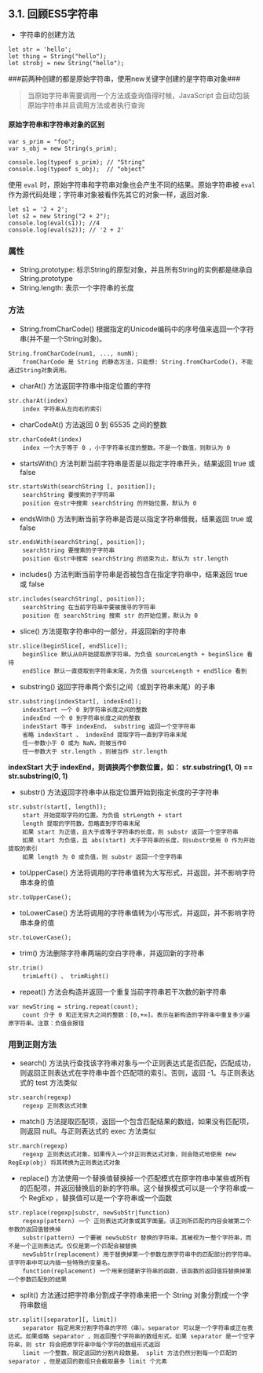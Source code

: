 ## 3.1. 回顾ES5字符串
- 字符串的创建方法
```
let str = 'hello';
let thing = String("hello");
let strobj = new String("hello");
```
###前两种创建的都是原始字符串，使用new关键字创建的是字符串对象###
> 当原始字符串需要调用一个方法或查询值得时候，JavaScript 会自动包装原始字符串并且调用方法或者执行查询

#### 原始字符串和字符串对象的区别
```
var s_prim = "foo";
var s_obj = new String(s_prim);

console.log(typeof s_prim); // "String"
console.log(typeof s_obj);	// "object"
```
使用 `eval` 时，原始字符串和字符串对象也会产生不同的结果。原始字符串被 `eval` 作为源代码处理；字符串对象被看作先其它的对象一样，返回对象.

```
let s1 = '2 + 2';
let s2 = new String("2 + 2");
console.log(eval(s1)); //4
console.log(eval(s2)); // '2 + 2'
```

### 属性   
- String.prototype: 标示String的原型对象，并且所有String的实例都是继承自String.prototype
- String.length: 表示一个字符串的长度

### 方法   
- String.fromCharCode() 根据指定的Unicode编码中的序号值来返回一个字符串(并不是一个String对象)。

```
String.fromCharCode(num1, ..., numN);
	fromCharCode 是 String 的静态方法，只能想: String.fromCharCode()，不能通过String对象调用。
```

- charAt() 方法返回字符串中指定位置的字符

```
str.charAt(index)
	index 字符串从左向右的索引
```

- charCodeAt() 方法返回 0 到 65535 之间的整数

```
str.charCodeAt(index)
	index 一个大于等于 0 ，小于字符串长度的整数。不是一个数值，则默认为 0
```

- startsWith() 方法判断当前字符串是否是以指定字符串开头，结果返回 true 或 false

```
str.startsWith(searchString [, position]);
	searchString 要搜索的子字符串
	position 在str中搜索 searchString 的开始位置，默认为 0
```

- endsWith() 方法判断当前字符串是否是以指定字符串借我，结果返回 true 或 false

```
str.endsWith(searchString[, position]);
	searchString 要搜索的子字符串
	position 在str中搜索 searchString 的结束为止，默认为 str.length
```

- includes() 方法判断当前字符串是否被包含在指定字符串中，结果返回 true 或 false

```
str.includes(searchString[, position]);
	searchString 在当前字符串中要被搜寻的字符串
	position 在 searchString 搜索 str 的开始位置，默认为 0
```

- slice() 方法提取字符串中的一部分，并返回新的字符串

```
str.slice(beginSlice[, endSlice]);
	beginSlice 默认从0开始提取原字符串。为负值 sourceLength + beginSlice 看待
	endSlice 默认一直提取到字符串末尾，为负值 sourceLength + endSlice 看到
```

- substring() 返回字符串两个索引之间（或到字符串末尾）的子串

```
str.substring(indexStart[, indexEnd]);
	indexStart 一个 0 到字符串长度之间的整数
	indexEnd 一个 0 到字符串长度之间的整数
	indexStart 等于 indexEnd， substring 返回一个空字符串
	省略 indexStart 、 indexEnd 提取字符一直到字符串末尾
	任一参数小于 0 或为 NaN，则被当作0
	任一参数大于 str.length ，则被当作 str.length
```
**indexStart 大于 indexEnd，则调换两个参数位置，如： str.substring(1, 0) == str.substring(0, 1)**

- substr() 方法返回字符串中从指定位置开始到指定长度的子字符串

```
str.substr(start[, length]);
	start 开始提取字符的位置。为负值 strLength + start 
	length 提取的字符数，忽略直到字符串末尾
	如果 start 为正值，且大于或等于字符串的长度，则 substr 返回一个空字符串
	如果 start 为负值，且 abs(start) 大于字符串的长度，则substr使用 0 作为开始提取的索引
	如果 length 为 0 或负值，则 substr 返回一个空字符串
```

- toUpperCase() 方法将调用的字符串值转为大写形式，并返回，并不影响字符串本身的值

```
str.toUpperCase();
```

- toLowerCase() 方法将调用的字符串值转为小写形式，并返回，并不影响字符串本身的值

```
str.toLowerCase();
```

- trim() 方法删除字符串两端的空白字符串，并返回新的字符串

```
str.trim()
	trimLeft() 、 trimRight()
```

- repeat() 方法会构造并返回一个重复当前字符串若干次数的新字符串

```
var newString = string.repeat(count);
	count 介于 0 和正无穷大之间的整数：[0,+∞]。表示在新构造的字符串中重复多少遍原字符串。注意：负值会报错
```

### 用到正则方法

- search() 方法执行查找该字符串对象与一个正则表达式是否匹配，匹配成功，则返回正则表达式在字符串中首个匹配项的索引。否则，返回 -1。与正则表达式的 test 方法类似

```
str.search(regexp)
	regexp 正则表达式对象
```

- match() 方法提取匹配项，返回一个包含匹配结果的数组，如果没有匹配项，则返回 null。与正则表达式的 exec 方法类似

```
str.march(regexp)
	regexp 正则表达式对象。如果传入一个非正则表达式对象，则会隐式地使用 new RegExp(obj) 将其转换为正则表达式对象
```

- replace() 方法使用一个替换值替换掉一个匹配模式在原字符串中某些或所有的匹配项，并返回替换后的新的字符串。这个替换模式可以是一个字符串或一个 RegExp ，替换值可以是一个字符串或一个函数

```
str.replace(regexp|substr, newSubStr|function)
	regexp(pattern) 一个 正则表达式对象或其字面量。该正则所匹配的内容会被第二个参数的返回值替换掉
	substr(pattern) 一个要被 newSubStr 替换的字符串。其被视为一整个字符串，而不是一个正则表达式。仅仅是第一个匹配会被替换
	newSubStr(replacement) 用于替换掉第一个参数在原字符串中的匹配部分的字符串。该字符串中可以内插一些特殊的变量名。
	function(replacement) 一个用来创建新字符串的函数，该函数的返回值将替换掉第一个参数匹配到的结果
```

- split() 方法通过把字符串分割成子字符串来把一个 String 对象分割成一个字符串数组

```
str.split([separator][, limit])
	separator 指定用来分割字符串的字符（串）。separator 可以是一个字符串或正在表达式。如果或略 separator ，则返回整个字符串的数组形式。如果 separator 是一个空字符串，则 str 将会把原字符串中每个字符的数组形式返回
	limit 一个整数，限定返回的分割片段数量。 split 方法仍然分割每一个匹配的 separator ，但是返回的数组只会截取最多 limit 个元素
```